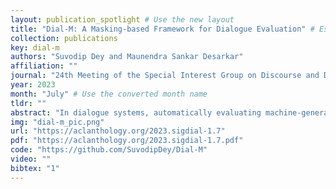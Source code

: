 ```yaml
---
layout: publication_spotlight # Use the new layout
title: "Dial-M: A Masking-based Framework for Dialogue Evaluation" # Escape quotes in title
collection: publications
key: dial-m
authors: "Suvodip Dey and Maunendra Sankar Desarkar"
affiliation: ""
journal: "24th Meeting of the Special Interest Group on Discourse and Dialogue (SIGDIAL 2023)<br><br><i> Nominated for Best Paper Award</i>"
year: 2023
month: "July" # Use the converted month name
tldr: ""
abstract: "In dialogue systems, automatically evaluating machine-generated responses is critical and challenging. Despite the tremendous progress in dialogue generation research, its evaluation heavily depends on human judgments. The standard word-overlapping based evaluation metrics are ineffective for dialogues. As a result, most of the recently proposed metrics are model-based and reference-free, which learn to score different aspects of a conversation. However, understanding each aspect requires a separate model, which makes them computationally expensive. To this end, we propose Dial-M, a Masking-based reference-free framework for Dialogue evaluation. The main idea is to mask the keywords of the current utterance and predict them, given the dialogue history and various conditions (like knowledge, persona, etc.), thereby making the evaluation framework simple and easily extensible for multiple datasets. Regardless of its simplicity, Dial-M achieves comparable performance to state-of-the-art metrics on several dialogue evaluation datasets. We also discuss the interpretability of our proposed metric along with error analysis."
img: "dial-m_pic.png"
url: "https://aclanthology.org/2023.sigdial-1.7"
pdf: "https://aclanthology.org/2023.sigdial-1.7.pdf"
code: "https://github.com/SuvodipDey/Dial-M"
video: ""
bibtex: "1"
---
```

